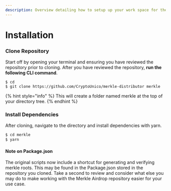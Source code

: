 ```yaml
---
description: Overview detailing how to setup up your work space for the merkle airdrop.
---
```


# Installation

### Clone Repository

 Start off by opening your terminal and ensuring you have reviewed the repository prior to cloning. After you have reviewed the repository, **run the following CLI command**.

```
$ cd
$ git clone https://github.com/CryptoUnico/merkle-distributor merkle
```

{% hint style="info" %}
 This will create a folder named merkle at the top of your directory tree.
{% endhint %}

### Install Dependencies

After cloning, navigate to the directory and install dependencies with yarn.

```bash
$ cd merkle
$ yarn
```

#### Note on Package.json

The original scripts now include a shortcut for generating and verifying merkle roots. This may be found in the Package.json stored in the repository you cloned. Take a second to review and consider what else you may do to make working with the Merkle Airdrop repository easier for your use case.

